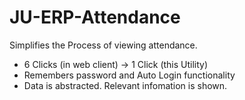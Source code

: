 # JU-ERP-Attendance
Simplifies the Process of viewing attendance. 

- 6 Clicks (in web client) -> 1 Click (this Utility)
- Remembers password and Auto Login functionality
- Data is abstracted. Relevant infomation is shown.
